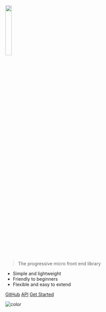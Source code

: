 ## <img width="20%" height="20%" src="_media/logo_transparent.svg" />

> The progressive micro front end library

- Simple and lightweight
- Friendly to beginners
- Flexible and easy to extend

[GitHub](https://github.com/ObviousJs/obvious-core)
[API](#API)
[Get Started](#Introduction)

![color](#f0f0f0)